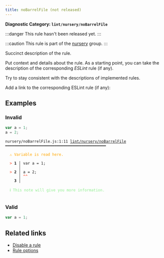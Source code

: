 ```yaml
---
title: noBarrelFile (not released)
---
```


**Diagnostic Category: `lint/nursery/noBarrelFile`**

:::danger
This rule hasn't been released yet.
:::

:::caution
This rule is part of the [nursery](/linter/rules/#nursery) group.
:::

Succinct description of the rule.

Put context and details about the rule.
As a starting point, you can take the description of the corresponding _ESLint_ rule (if any).

Try to stay consistent with the descriptions of implemented rules.

Add a link to the corresponding ESLint rule (if any):

## Examples

### Invalid

```jsx
var a = 1;
a = 2;
```

<pre class="language-text"><code class="language-text">nursery/noBarrelFile.js:1:11 <a href="https://biomejs.dev/linter/rules/no-barrel-file">lint/nursery/noBarrelFile</a> ━━━━━━━━━━━━━━━━━━━━━━━━━━━━━━━━━━━━━━━━━━━━━

<strong><span style="color: Orange;">  </span></strong><strong><span style="color: Orange;">⚠</span></strong> <span style="color: Orange;">Variable is read here.</span>
  
<strong><span style="color: Tomato;">  </span></strong><strong><span style="color: Tomato;">&gt;</span></strong> <strong>1 │ </strong>var a = 1;
   <strong>   │ </strong>          
<strong><span style="color: Tomato;">  </span></strong><strong><span style="color: Tomato;">&gt;</span></strong> <strong>2 │ </strong>a = 2;
   <strong>   │ </strong><strong><span style="color: Tomato;">^</span></strong><strong><span style="color: Tomato;">^</span></strong>
    <strong>3 │ </strong>
  
<strong><span style="color: lightgreen;">  </span></strong><strong><span style="color: lightgreen;">ℹ</span></strong> <span style="color: lightgreen;">This note will give you more information.</span>
  
</code></pre>

### Valid

```jsx
var a = 1;
```

## Related links

- [Disable a rule](/linter/#disable-a-lint-rule)
- [Rule options](/linter/#rule-options)
